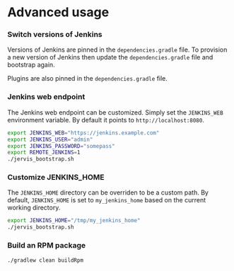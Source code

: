 # Advanced usage

### Switch versions of Jenkins

Versions of Jenkins are pinned in the `dependencies.gradle` file.  To provision
a new version of Jenkins then update the `dependencies.gradle` file and
bootstrap again.

Plugins are also pinned in the `dependencies.gradle` file.

### Jenkins web endpoint

The Jenkins web endpoint can be customized.  Simply set the `JENKINS_WEB`
environment variable.  By default it points to `http://localhost:8080`.

```bash
export JENKINS_WEB="https://jenkins.example.com"
export JENKINS_USER="admin"
export JENKINS_PASSWORD="somepass"
export REMOTE_JENKINS=1
./jervis_bootstrap.sh
```

### Customize JENKINS\_HOME

The `JENKINS_HOME` directory can be overriden to be a custom path.  By default,
`JENKINS_HOME` is set to `my_jenkins_home` based on the current working
directory.

```bash
export JENKINS_HOME="/tmp/my_jenkins_home"
./jervis_bootstrap.sh
```

### Build an RPM package

    ./gradlew clean buildRpm
